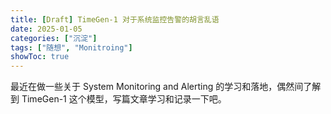 ```yaml
---
title: [Draft] TimeGen-1 对于系统监控告警的胡言乱语
date: 2025-01-05
categories: ["沉淀"]
tags: ["随想", "Monitroing"]
showToc: true
---
```

最近在做一些关于 System Monitoring and Alerting 的学习和落地，偶然间了解到 TimeGen-1 这个模型，写篇文章学习和记录一下吧。
<!--more-->